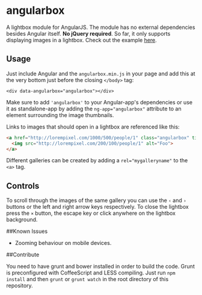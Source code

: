 angularbox
==========

A lightbox module for AngularJS. The module has no external dependencies besides Angular itself. **No jQuery required**. So far, it only supports displaying images in a lightbox.
Check out the example [here](http://theinspiredones.github.io/angularbox/build/index.html).

## Usage
Just include Angular and the `angularbox.min.js` in your page and add this at the very bottom just before the closing `</body>` tag:

`<div data-angularbox="angularbox"></div>`

Make sure to add `'angularbox'` to your Angular-app's dependencies or use it as standalone-app by adding the `ng-app="angularbox"` attribute to an element surrounding the image thumbnails.

Links to images that should open in a lightbox are referenced like this: 

```html
<a href="http://lorempixel.com/1000/500/people/1" class="angularbox" title="Title goes here">
  <img src="http://lorempixel.com/200/100/people/1" alt="Foo">
</a>
```

Different galleries can be created by adding a `rel="mygalleryname"` to the `<a>` tag.

## Controls
To scroll through the images of the same gallery you can use the `‹` and `›` buttons or the left and right arrow keys respectively. To close the lightbox press the `×` button, the escape key or click anywhere on the lightbox background.

##Known Issues
- Zooming behaviour on mobile devices.


##Contribute

You need to have grunt and bower installed in order to build the code. Grunt is preconfigured with CoffeeScript and LESS compiling. Just run `npm install` and then `grunt` or `grunt watch` in the root directory of this repository.
